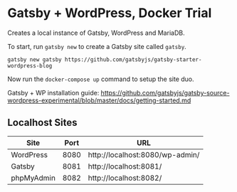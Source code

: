 # Gatsby + WordPress, Docker Trial
Creates a local instance of Gatsby, WordPress and MariaDB.

To start, run `gatsby new` to create a Gatsby site called `gatsby`.

```
gatsby new gatsby https://github.com/gatsbyjs/gatsby-starter-wordpress-blog

```

Now run the `docker-compose up` command to setup the site duo.

Gatsby + WP installation guide: https://github.com/gatsbyjs/gatsby-source-wordpress-experimental/blob/master/docs/getting-started.md

## Localhost Sites

Site       | Port | URL 
-----------|------|-----
WordPress  | 8080 | http://localhost:8080/wp-admin/
Gatsby     | 8081 | http://localhost:8081/
phpMyAdmin | 8082 | http://localhost:8082/
